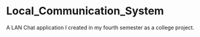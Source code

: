# Local_Communication_System
 A LAN Chat application I created in my fourth semester as a college project.
